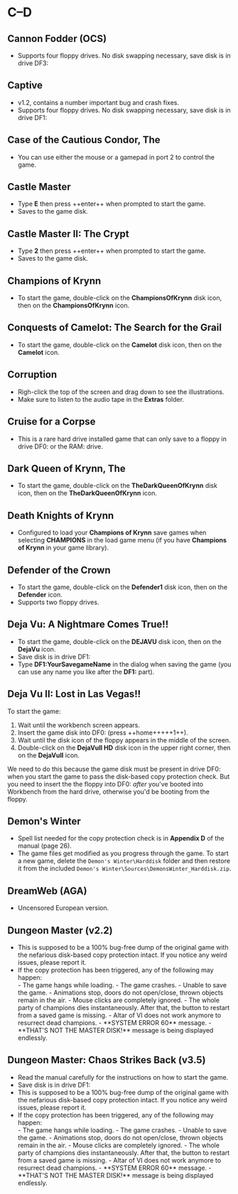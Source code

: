 # C–D

## Cannon Fodder (OCS)

- Supports four floppy drives. No disk swapping necessary, save disk is in
  drive DF3:


## Captive

- v1.2, contains a number important bug and crash fixes.
- Supports four floppy drives. No disk swapping necessary, save disk is in
  drive DF1:


## Case of the Cautious Condor, The

- You can use either the mouse or a gamepad in port 2 to control the game.


## Castle Master

- Type **E** then press ++enter++ when prompted to start the game.
- Saves to the game disk.


## Castle Master II: The Crypt

- Type **2** then press ++enter++ when prompted to start the game.
- Saves to the game disk.


## Champions of Krynn

- To start the game, double-click on the **ChampionsOfKrynn** disk icon, then
  on the **ChampionsOfKrynn** icon.


## Conquests of Camelot: The Search for the Grail

- To start the game, double-click on the **Camelot** disk icon, then on the
  **Camelot** icon.


## Corruption

- Righ-click the top of the screen and drag down to see the illustrations.
- Make sure to listen to the audio tape in the **Extras** folder.


## Cruise for a Corpse

- This is a rare hard drive installed game that can only save to a floppy in
  drive DF0: or the RAM: drive.


## Dark Queen of Krynn, The

- To start the game, double-click on the **TheDarkQueenOfKrynn** disk icon,
  then on the **TheDarkQueenOfKrynn** icon.


## Death Knights of Krynn

- Configured to load your **Champions of Krynn** save games when selecting
  **CHAMPIONS** in the load game menu (if you have **Champions of Krynn** in
  your game library).


## Defender of the Crown

- To start the game, double-click on the **Defender1** disk icon, then on the
  **Defender** icon.
- Supports two floppy drives.


## Deja Vu: A Nightmare Comes True!!

- To start the game, double-click on the **DEJAVU** disk icon, then on the
  **DejaVu** icon.
- Save disk is in drive DF1:
- Type **DF1:YourSavegameName** in the dialog when saving the game (you can
  use any name you like after the **DF1:** part).


## Deja Vu II: Lost in Las Vegas!!

To start the game:

1. Wait until the workbench screen appears.
2. Insert the game disk into DF0: (press ++home+++++1++).
3. Wait until the disk icon of the floppy appears in the middle of the screen.
4. Double-click on the **DejaVuII HD** disk icon in the upper right corner,
   then on the **DejaVuII** icon.

We need to do this because the game disk must be present in drive DF0: when you
start the game to pass the disk-based copy protection check. But you need to
insert the the floppy into DF0: _after_ you've booted into Workbench from the
hard drive, otherwise you'd be booting from the floppy.


## Demon's Winter

- Spell list needed for the copy protection check is in **Appendix D** of the
  manual (page 26).
- The game files get modified as you progress through the game. To start a new
  game, delete the `Demon's Winter\Harddisk` folder and then restore it from
  the included `Demon's Winter\Sources\DemonsWinter_Harddisk.zip`.


## DreamWeb (AGA)

- Uncensored European version.


## Dungeon Master (v2.2)

- This is supposed to be a 100% bug-free dump of the original game with the
  nefarious disk-based copy protection intact. If you notice any weird issues,
  please report it.
- If the copy protection has been triggered, any of the following may happen:
    <div class="compact" markdown>
    - The game hangs while loading.
    - The game crashes.
    - Unable to save the game.
    - Animations stop, doors do not open/close, thrown objects remain in the air.
    - Mouse clicks are completely ignored.
    - The whole party of champions dies instantaneously. After that, the button
      to restart from a saved game is missing.
    - Altar of VI does not work anymore to resurrect dead champions.
    - **SYSTEM ERROR 60** message.
    - **THAT'S NOT THE MASTER DISK!** message is being displayed endlessly.
    </div>


## Dungeon Master: Chaos Strikes Back (v3.5)

- Read the manual carefully for the instructions on how to start the game.
- Save disk is in drive DF1:
- This is supposed to be a 100% bug-free dump of the original game with the
  nefarious disk-based copy protection intact. If you notice any weird issues,
  please report it.
- If the copy protection has been triggered, any of the following may happen:
    <div class="compact" markdown>
    - The game hangs while loading.
    - The game crashes.
    - Unable to save the game.
    - Animations stop, doors do not open/close, thrown objects remain in the air.
    - Mouse clicks are completely ignored.
    - The whole party of champions dies instantaneously. After that, the button
      to restart from a saved game is missing.
    - Altar of VI does not work anymore to resurrect dead champions.
    - **SYSTEM ERROR 60** message.
    - **THAT'S NOT THE MASTER DISK!** message is being displayed endlessly.
    </div>
